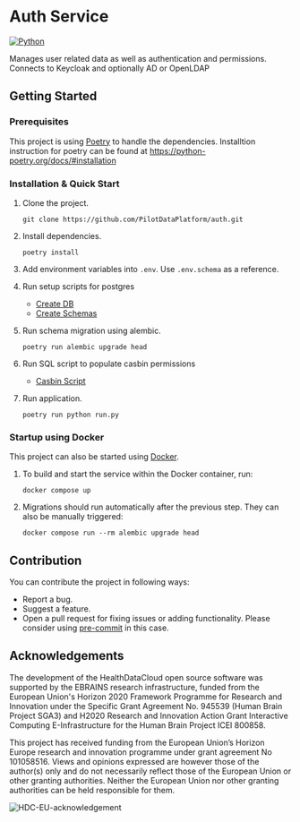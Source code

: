 # Auth Service

[![Python](https://img.shields.io/badge/python-3.9-brightgreen.svg)](https://www.python.org/)

Manages user related data as well as authentication and permissions. Connects to Keycloak and optionally AD or OpenLDAP

## Getting Started

### Prerequisites

This project is using [Poetry](https://python-poetry.org/docs/#installation) to handle the dependencies. Installtion instruction for poetry can be found at https://python-poetry.org/docs/#installation

### Installation & Quick Start


1. Clone the project.

       git clone https://github.com/PilotDataPlatform/auth.git

2. Install dependencies.

       poetry install

3. Add environment variables into `.env`. Use `.env.schema` as a reference.


4. Run setup scripts for postgres
    - [Create DB](https://github.com/PilotDataPlatform/auth/blob/develop/migrations/scripts/create_db.sql)
    - [Create Schemas](https://github.com/PilotDataPlatform/auth/blob/develop/migrations/scripts/create_schema.sql)

6. Run schema migration using alembic.

       poetry run alembic upgrade head

7. Run SQL script to populate casbin permissions
    - [Casbin Script](https://github.com/PilotDataPlatform/auth/blob/develop/migrations/scripts/create_schema.sql)

8. Run application.

       poetry run python run.py


### Startup using Docker

This project can also be started using [Docker](https://www.docker.com/get-started/).

1. To build and start the service within the Docker container, run:

       docker compose up

2. Migrations should run automatically after the previous step. They can also be manually triggered:

       docker compose run --rm alembic upgrade head

## Contribution

You can contribute the project in following ways:

* Report a bug.
* Suggest a feature.
* Open a pull request for fixing issues or adding functionality. Please consider
  using [pre-commit](https://pre-commit.com) in this case.

## Acknowledgements

The development of the HealthDataCloud open source software was supported by the EBRAINS research infrastructure, funded from the European Union's Horizon 2020 Framework Programme for Research and Innovation under the Specific Grant Agreement No. 945539 (Human Brain Project SGA3) and H2020 Research and Innovation Action Grant Interactive Computing E-Infrastructure for the Human Brain Project ICEI 800858.

This project has received funding from the European Union’s Horizon Europe research and innovation programme under grant agreement No 101058516. Views and opinions expressed are however those of the author(s) only and do not necessarily reflect those of the European Union or other granting authorities. Neither the European Union nor other granting authorities can be held responsible for them.

![HDC-EU-acknowledgement](https://hdc.humanbrainproject.eu/img/HDC-EU-acknowledgement.png)
